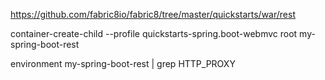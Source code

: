 https://github.com/fabric8io/fabric8/tree/master/quickstarts/war/rest


 container-create-child --profile quickstarts-spring.boot-webmvc root my-spring-boot-rest
 
 
 environment my-spring-boot-rest | grep HTTP_PROXY
